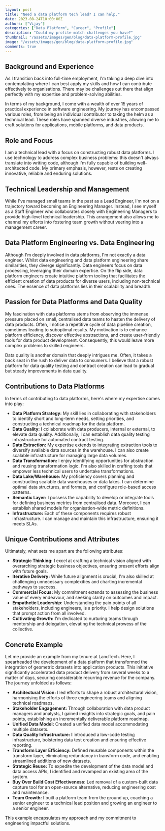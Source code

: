 ```yaml
---
layout: post
title: "Need a data platform tech lead? I can help."
date: 2023-08-24T10:00:00Z
authors: ["Vijay"]
categories: ["Data Platform", "Career", "Profile"]
description: "Could my profile match challenges you have?"
thumbnail: "/assets/images/gen/blog/data-platform-profile.jpg"
image: "/assets/images/gen/blog/data-platform-profile.jpg"
comments: true
---
```

## Background and Experience
As I transition back into full-time employment, I'm taking a deep dive into contemplating where I can best apply my skills and how I can contribute effectively to organisations. There may be challenges out there that align perfectly with my expertise and problem-solving abilities.

In terms of my background, I come with a wealth of over 15 years of practical experience in software engineering. My journey has encompassed various roles, from being an individual contributor to taking the helm as a technical lead. These roles have spanned diverse industries, allowing me to craft solutions for applications, mobile platforms, and data products.

## Role and Focus

I am a technical lead with a focus on constructing robust data platforms. I use technology to address complex business problems: this doesn't always translate into writing code, although I'm fully capable of building well-architected code. My primary emphasis, however, rests on creating innovative, reliable and enduring solutions.

## Technical Leadership and Management

While I've managed small teams in the past as a Lead Engineer, I'm not on a trajectory toward becoming an Engineering Manager. Instead, I see myself as a Staff Engineer who collaborates closely with Engineering Managers to provide high-level technical leadership. This arrangement also allows me to channel my efforts into fostering team growth without veering into a management career.

## Data Platform Engineering vs. Data Engineering

Although I'm deeply involved in data platforms, I'm not exactly a data engineer. Whilst data engineering and data platform engineering share similarities, they diverge significantly. Data engineers focus on data processing, leveraging their domain expertise. On the flip side, data platform engineers create intuitive platform tooling that facilitates the efficient creation of data products for diverse users, including non-technical ones. The essence of data platforms lies in their scalability and breadth.

## Passion for Data Platforms and Data Quality

My fascination with data platforms stems from observing the immense pressure placed on small, centralised data teams to hasten the delivery of data products. Often, I notice a repetitive cycle of data pipeline creation, sometimes leading to suboptimal results. My motivation is to enhance platform efficiency, discover effective abstractions, and create user-friendly tools for data product development. Consequently, this would leave more complex problems to skilled engineers.

Data quality is another domain that deeply intrigues me. Often, it takes a back seat in the rush to deliver data to consumers. I  believe that a robust platform for data quality testing and contract creation can lead to gradual but steady improvements in data quality.

## Contributions to Data Platforms

In terms of contributing to data platforms, here's where my expertise comes into play:

- **Data Platform Strategy:** My skill lies in collaborating with stakeholders to identify short and long-term needs, setting priorities, and constructing a technical roadmap for the data platform.
- **Data Quality:** I collaborate with data producers, internal or external, to elevate data quality. Additionally, I can establish data quality testing infrastructure for automated contract testing.
- **Data Extraction:** My expertise extends to integrating extraction tools to diversify available data sources in the warehouse. I can also create scalable infrastructure for managing large data volumes.
- **Data Transformation:** I enjoy identifying opportunities for abstraction and reusing transformation logic. I'm also skilled in crafting tools that empower less technical users to undertake transformations.
- **Data Lake/Warehouse:** My proficiency covers planning and constructing scalable data warehouses or data lakes. I can determine optimal data structures, and formats, and configure role-based access patterns.
- **Semantic Layer:** I possess the capability to develop or integrate tools for defining business metrics from centralised data. Moreover, I can establish shared models for organisation-wide metric definitions.
- **Infrastructure:** Each of these components requires robust infrastructure. I can manage and maintain this infrastructure, ensuring it meets SLAs.

## Unique Contributions and Attributes

Ultimately, what sets me apart are the following attributes:

- **Strategic Thinking:** I excel at crafting a technical vision aligned with overarching strategic business objectives, ensuring present efforts align with future goals.
- **Iterative Delivery:** While future alignment is crucial, I'm also skilled at challenging unnecessary complexities and charting incremental pathways to success.
- **Commercial Focus:** My commitment extends to assessing the business value of every endeavour, and seeking clarity on outcomes and impact.
- **Empathetic Leadership:** Understanding the pain points of all stakeholders, including engineers, is a priority. I help design solutions that prompt action from all involved.
- **Cultivating Growth:** I'm dedicated to nurturing teams through mentorship and delegation, elevating the technical prowess of the collective.

## Concrete Example

Let me provide an example from my tenure at LandTech. Here, I spearheaded the development of a data platform that transformed the integration of geometric datasets into application products. This initiative significantly accelerated data product delivery from several weeks to a matter of days, securing considerable recurring revenue for the company. The journey unfolded as follows:

- **Architectural Vision:** I led efforts to shape a robust architectural vision, harmonising the efforts of three engineering teams and aligning technical roadmaps.
- **Stakeholder Engagement:** Through collaboration with data product managers and analysts, I gained insights into strategic goals, and pain points, establishing an incrementally deliverable platform roadmap.
- **Unified Data Model:** Created a unified data model accommodating multiple datasets.
- **Data Quality Infrastructure:** I introduced a low-code testing infrastructure, bolstering data test creation and ensuring effective reporting.
- **Transform Layer Efficiency:** Defined reusable components within the transform layer, eliminating redundancy in transform code, and enabling streamlined additions of new datasets.
- **Strategic Reuse:** To expedite the development of the data model and data access APIs, I identified and revamped an existing area of the system.
- **Buy Over Build Cost Effectiveness:** Led removal of a custom-built data capture tool for an open-source alternative, reducing engineering cost and maintenance.
- **Team Growth:** I built a platform team from the ground up, coaching a senior engineer to a technical lead position and growing an engineer to a senior engineer.

This example encapsulates my approach and my commitment to engineering impactful solutions.